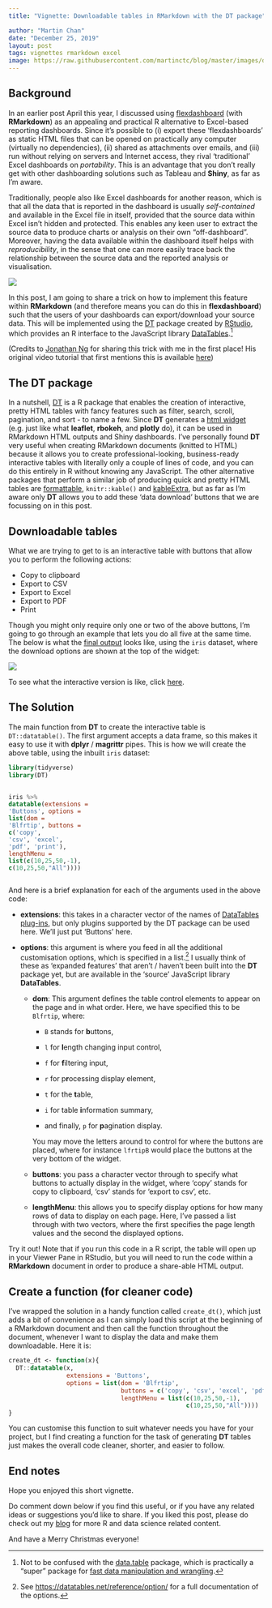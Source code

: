 ```yaml
---
title: "Vignette: Downloadable tables in RMarkdown with the DT package"

author: "Martin Chan"
date: "December 25, 2019"
layout: post
tags: vignettes rmarkdown excel
image: https://raw.githubusercontent.com/martinctc/blog/master/images/dashboard-excel-flexdashboard-meme.jpg
---
```



<section class="main-content">
<div id="background" class="section level2">
<h2>Background</h2>
<p>In an earlier post April this year, I discussed using <a href="https://martinctc.github.io/blog/my-favourite-alternative-to-excel-dashboards/">flexdashboard</a> (with <strong>RMarkdown</strong>) as an appealing and practical R alternative to Excel-based reporting dashboards. Since it’s possible to (i) export these ‘flexdashboards’ as static HTML files that can be opened on practically any computer (virtually no dependencies), (ii) shared as attachments over emails, and (iii) run without relying on servers and Internet access, they rival ‘traditional’ Excel dashboards on <em>portability</em>. This is an advantage that you don’t really get with other dashboarding solutions such as Tableau and <strong>Shiny</strong>, as far as I’m aware.</p>
<p>Traditionally, people also like Excel dashboards for another reason, which is that all the data that is reported in the dashboard is usually <em>self-contained</em> and available in the Excel file in itself, provided that the source data within Excel isn’t hidden and protected. This enables any keen user to extract the source data to produce charts or analysis on their own “off-dashboard”. Moreover, having the data available within the dashboard itself helps with <em>reproducibility</em>, in the sense that one can more easily trace back the relationship between the source data and the reported analysis or visualisation.</p>
<p><img src="https://raw.githubusercontent.com/martinctc/blog/master/images/dashboard-excel-flexdashboard-meme.jpg" /></p>
<p>In this post, I am going to share a trick on how to implement this feature within <strong>RMarkdown</strong> (and therefore means you can do this in <strong>flexdashboard</strong>) such that the users of your dashboards can export/download your source data. This will be implemented using the <a href="https://rstudio.github.io/DT/">DT</a> package created by <a href="https://rstudio.com/">RStudio</a>, which provides an R interface to the JavaScript library <a href="https://datatables.net/">DataTables</a>.<a href="#fn1" class="footnote-ref" id="fnref1"><sup>1</sup></a></p>
<p>(Credits to <a href="https://datastrategywithjonathan.com/">Jonathan Ng</a> for sharing this trick with me in the first place! His original video tutorial that first mentions this is available <a href="https://www.youtube.com/watch?v=ux2tQqgY8Gg">here</a>)</p>
</div>
<div id="the-dt-package" class="section level2">
<h2>The DT package</h2>
<p>In a nutshell, <a href="https://github.com/rstudio/DT">DT</a> is a R package that enables the creation of interactive, pretty HTML tables with fancy features such as filter, search, scroll, pagination, and sort - to name a few. Since <strong>DT</strong> generates a <a href="https://www.htmlwidgets.org/showcase_leaflet.html">html widget</a> (e.g. just like what <strong>leaflet</strong>, <strong>rbokeh</strong>, and <strong>plotly</strong> do), it can be used in RMarkdown HTML outputs and Shiny dashboards. I’ve personally found <strong>DT</strong> very useful when creating RMarkdown documents (knitted to HTML) because it allows you to create professional-looking, business-ready interactive tables with literally only a couple of lines of code, and you can do this entirely in R without knowing any JavaScript. The other alternative packages that perform a similar job of producing quick and pretty HTML tables are <a href="https://github.com/renkun-ken/formattable">formattable</a>, <code>knitr::kable()</code> and <a href="https://github.com/haozhu233/kableExtra">kableExtra</a>, but as far as I’m aware only <strong>DT</strong> allows you to add these ‘data download’ buttons that we are focussing on in this post.</p>
</div>
<div id="downloadable-tables" class="section level2">
<h2>Downloadable tables</h2>
<p>What we are trying to get to is an interactive table with buttons that allow you to perform the following actions:</p>
<ul>
<li>Copy to clipboard</li>
<li>Export to CSV</li>
<li>Export to Excel</li>
<li>Export to PDF</li>
<li>Print</li>
</ul>
<p>Though you might only require only one or two of the above buttons, I’m going to go through an example that lets you do all five at the same time. The below is what the <a href="https://martinctc.github.io/blog/examples/dt-download-example.html">final output</a> looks like, using the <code>iris</code> dataset, where the download options are shown at the top of the widget:</p>
<p><img src="https://raw.githubusercontent.com/martinctc/blog/master/images/dt-downloadable.PNG" /></p>
<p>To see what the interactive version is like, click <a href="https://martinctc.github.io/blog/examples/dt-download-example.html">here</a>.</p>
</div>
<div id="the-solution" class="section level2">
<h2>The Solution</h2>
<p>The main function from <strong>DT</strong> to create the interactive table is <code>DT::datatable()</code>. The first argument accepts a data frame, so this makes it easy to use it with <strong>dplyr</strong> / <strong>magrittr</strong> pipes. This is how we will create the above table, using the inbuilt <code>iris</code> dataset:</p>
<div class="sourceCode" id="cb1"><pre class="sourceCode r"><code class="sourceCode r"><span class="kw">library</span>(tidyverse)
<span class="kw">library</span>(DT)

iris <span class="op">%&gt;%</span>
  <span class="kw">datatable</span>(<span class="dt">extensions =</span> <span class="st">&#39;Buttons&#39;</span>,
            <span class="dt">options =</span> <span class="kw">list</span>(<span class="dt">dom =</span> <span class="st">&#39;Blfrtip&#39;</span>,
                           <span class="dt">buttons =</span> <span class="kw">c</span>(<span class="st">&#39;copy&#39;</span>, <span class="st">&#39;csv&#39;</span>, <span class="st">&#39;excel&#39;</span>, <span class="st">&#39;pdf&#39;</span>, <span class="st">&#39;print&#39;</span>),
                           <span class="dt">lengthMenu =</span> <span class="kw">list</span>(<span class="kw">c</span>(<span class="dv">10</span>,<span class="dv">25</span>,<span class="dv">50</span>,<span class="op">-</span><span class="dv">1</span>),
                                             <span class="kw">c</span>(<span class="dv">10</span>,<span class="dv">25</span>,<span class="dv">50</span>,<span class="st">&quot;All&quot;</span>))))</code></pre></div>
<p>And here is a brief explanation for each of the arguments used in the above code:</p>
<ul>
<li><p><strong>extensions</strong>: this takes in a character vector of the names of <a href="https://rstudio.github.io/DT/plugins.html">DataTables plug-ins</a>, but only plugins supported by the DT package can be used here. We’ll just put ‘Buttons’ here.</p></li>
<li><p><strong>options</strong>: this argument is where you feed in all the additional customisation options, which is specified in a list.<a href="#fn2" class="footnote-ref" id="fnref2"><sup>2</sup></a> I usually think of these as ‘expanded features’ that aren’t / haven’t been built into the <strong>DT</strong> package yet, but are available in the ‘source’ JavaScript library <strong>DataTables</strong>.</p>
<ul>
<li><p><strong>dom</strong>: This argument defines the table control elements to appear on the page and in what order. Here, we have specified this to be <code>Blfrtip</code>, where:</p>
<ul>
<li><p><code>B</code> stands for <strong>b</strong>uttons,</p></li>
<li><p><code>l</code> for <strong>l</strong>ength changing input control,</p></li>
<li><p><code>f</code> for <strong>f</strong>iltering input,</p></li>
<li><p><code>r</code> for p<strong>r</strong>ocessing display element,</p></li>
<li><p><code>t</code> for the <strong>t</strong>able,</p></li>
<li><p><code>i</code> for table <strong>i</strong>nformation summary,</p></li>
<li><p>and finally, <code>p</code> for <strong>p</strong>agination display.</p></li>
</ul>
<p>You may move the letters around to control for where the buttons are placed, where for instance <code>lfrtipB</code> would place the buttons at the very bottom of the widget.</p></li>
<li><p><strong>buttons</strong>: you pass a character vector through to specify what buttons to actually display in the widget, where ‘copy’ stands for copy to clipboard, ‘csv’ stands for ‘export to csv’, etc.</p></li>
<li><p><strong>lengthMenu</strong>: this allows you to specify display options for how many rows of data to display on each page. Here, I’ve passed a list through with two vectors, where the first specifies the page length values and the second the displayed options.</p></li>
</ul></li>
</ul>
<p>Try it out! Note that if you run this code in a R script, the table will open up in your Viewer Pane in RStudio, but you will need to run the code within a <strong>RMarkdown</strong> document in order to produce a share-able HTML output.</p>
</div>
<div id="create-a-function-for-cleaner-code" class="section level2">
<h2>Create a function (for cleaner code)</h2>
<p>I’ve wrapped the solution in a handy function called <code>create_dt()</code>, which just adds a bit of convenience as I can simply load this script at the beginning of a RMarkdown document and then call the function throughout the document, whenever I want to display the data and make them downloadable. Here it is:</p>
<div class="sourceCode" id="cb2"><pre class="sourceCode r"><code class="sourceCode r">create_dt &lt;-<span class="st"> </span><span class="cf">function</span>(x){
  DT<span class="op">::</span><span class="kw">datatable</span>(x,
                <span class="dt">extensions =</span> <span class="st">&#39;Buttons&#39;</span>,
                <span class="dt">options =</span> <span class="kw">list</span>(<span class="dt">dom =</span> <span class="st">&#39;Blfrtip&#39;</span>,
                               <span class="dt">buttons =</span> <span class="kw">c</span>(<span class="st">&#39;copy&#39;</span>, <span class="st">&#39;csv&#39;</span>, <span class="st">&#39;excel&#39;</span>, <span class="st">&#39;pdf&#39;</span>, <span class="st">&#39;print&#39;</span>),
                               <span class="dt">lengthMenu =</span> <span class="kw">list</span>(<span class="kw">c</span>(<span class="dv">10</span>,<span class="dv">25</span>,<span class="dv">50</span>,<span class="op">-</span><span class="dv">1</span>),
                                                 <span class="kw">c</span>(<span class="dv">10</span>,<span class="dv">25</span>,<span class="dv">50</span>,<span class="st">&quot;All&quot;</span>))))
}</code></pre></div>
<p>You can customise this function to suit whatever needs you have for your project, but I find creating a function for the task of generating <strong>DT</strong> tables just makes the overall code cleaner, shorter, and easier to follow.</p>
</div>
<div id="end-notes" class="section level2">
<h2>End notes</h2>
<p>Hope you enjoyed this short vignette.</p>
<p>Do comment down below if you find this useful, or if you have any related ideas or suggestions you’d like to share. If you liked this post, please do check out my <a href="https://martinctc.github.io/blog/">blog</a> for more R and data science related content.</p>
<p>And have a Merry Christmas everyone!</p>
</div>
<div class="footnotes">
<hr />
<ol>
<li id="fn1"><p>Not to be confused with the <a href="https://github.com/Rdatatable/data.table">data.table</a> package, which is practically a “super” package for <a href="https://martinctc.github.io/blog/using-data.table-with-magrittr-pipes-best-of-both-worlds/">fast data manipulation and wrangling</a>.<a href="#fnref1" class="footnote-back">↩</a></p></li>
<li id="fn2"><p>See <a href="https://datatables.net/reference/option/" class="uri">https://datatables.net/reference/option/</a> for a full documentation of the options.<a href="#fnref2" class="footnote-back">↩</a></p></li>
</ol>
</div>
</section>
